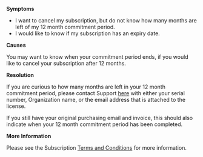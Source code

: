 

**Symptoms**


- I want to cancel my subscription, but do not know how many months are left of my 12 month commitment period.
- I would like to know if my subscription has an expiry date.



**Causes**



You may want to know when your commitment period ends, if you would like to cancel your subscription after 12 months.



**Resolution**



If you are curious to how many months are left in your 12 month commitment period, please contact Support [here](/hc/en-us/requests/new) with either your serial number, Organization name, or the email address that is attached to the license.



If you still have your original purchasing email and invoice, this should also indicate when your 12 month commitment period has been completed.



**More Information**



Please see the Subscription [Terms and Conditions](https://store.unity3d.com/products/subscription-terms) for more information.

